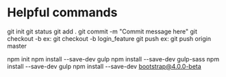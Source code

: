 # Helpful commands


git init
git status
git add .
git commit -m "Commit message here"
git checkout -b <New branch>
	ex: git checkout -b login_feature
git push <remote> <branch>
	ex: git push origin master
	

npm init
npm install --save-dev gulp
npm install --save-dev gulp-sass
npm install --save-dev gulp
npm install --save-dev bootstrap@4.0.0-beta
